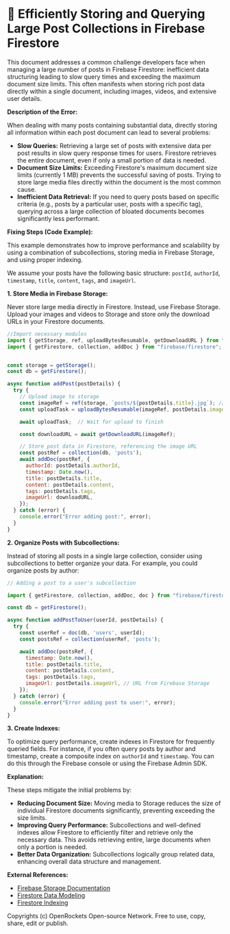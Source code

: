 # 🐞 Efficiently Storing and Querying Large Post Collections in Firebase Firestore


This document addresses a common challenge developers face when managing a large number of posts in Firebase Firestore: inefficient data structuring leading to slow query times and exceeding the maximum document size limits.  This often manifests when storing rich post data directly within a single document, including images, videos, and extensive user details.

**Description of the Error:**

When dealing with many posts containing substantial data, directly storing all information within each post document can lead to several problems:

* **Slow Queries:**  Retrieving a large set of posts with extensive data per post results in slow query response times for users. Firestore retrieves the entire document, even if only a small portion of data is needed.
* **Document Size Limits:** Exceeding Firestore's maximum document size limits (currently 1 MB) prevents the successful saving of posts.  Trying to store large media files directly within the document is the most common cause.
* **Inefficient Data Retrieval:**  If you need to query posts based on specific criteria (e.g., posts by a particular user, posts with a specific tag), querying across a large collection of bloated documents becomes significantly less performant.


**Fixing Steps (Code Example):**

This example demonstrates how to improve performance and scalability by using a combination of subcollections, storing media in Firebase Storage, and using proper indexing.

We assume your posts have the following basic structure:  `postId`, `authorId`, `timestamp`, `title`, `content`, `tags`, and `imageUrl`.

**1. Store Media in Firebase Storage:**

Never store large media directly in Firestore. Instead, use Firebase Storage.  Upload your images and videos to Storage and store only the download URLs in your Firestore documents.

```javascript
//Import necessary modules
import { getStorage, ref, uploadBytesResumable, getDownloadURL } from "firebase/storage";
import { getFirestore, collection, addDoc } from "firebase/firestore";


const storage = getStorage();
const db = getFirestore();

async function addPost(postDetails) {
  try {
    // Upload image to storage
    const imageRef = ref(storage, `posts/${postDetails.title}.jpg`); // or other suitable naming scheme
    const uploadTask = uploadBytesResumable(imageRef, postDetails.image); // postDetails.image should be a File object

    await uploadTask;  // Wait for upload to finish

    const downloadURL = await getDownloadURL(imageRef);

    // Store post data in Firestore, referencing the image URL
    const postRef = collection(db, 'posts');
    await addDoc(postRef, {
      authorId: postDetails.authorId,
      timestamp: Date.now(),
      title: postDetails.title,
      content: postDetails.content,
      tags: postDetails.tags,
      imageUrl: downloadURL,
    });
  } catch (error) {
    console.error("Error adding post:", error);
  }
}


```

**2. Organize Posts with Subcollections:**

Instead of storing all posts in a single large collection, consider using subcollections to better organize your data. For example, you could organize posts by author:

```javascript
// Adding a post to a user's subcollection

import { getFirestore, collection, addDoc, doc } from "firebase/firestore";

const db = getFirestore();

async function addPostToUser(userId, postDetails) {
  try {
    const userRef = doc(db, 'users', userId);
    const postsRef = collection(userRef, 'posts');

    await addDoc(postsRef, {
      timestamp: Date.now(),
      title: postDetails.title,
      content: postDetails.content,
      tags: postDetails.tags,
      imageUrl: postDetails.imageUrl, // URL from Firebase Storage
    });
  } catch (error) {
    console.error("Error adding post to user:", error);
  }
}
```

**3. Create Indexes:**

To optimize query performance, create indexes in Firestore for frequently queried fields.  For instance, if you often query posts by author and timestamp, create a composite index on `authorId` and `timestamp`.  You can do this through the Firebase console or using the Firebase Admin SDK.


**Explanation:**

These steps mitigate the initial problems by:

* **Reducing Document Size:** Moving media to Storage reduces the size of individual Firestore documents significantly, preventing exceeding the size limits.
* **Improving Query Performance:** Subcollections and well-defined indexes allow Firestore to efficiently filter and retrieve only the necessary data.  This avoids retrieving entire, large documents when only a portion is needed.
* **Better Data Organization:**  Subcollections logically group related data, enhancing overall data structure and management.


**External References:**

* [Firebase Storage Documentation](https://firebase.google.com/docs/storage)
* [Firestore Data Modeling](https://firebase.google.com/docs/firestore/modeling)
* [Firestore Indexing](https://firebase.google.com/docs/firestore/query-data/indexing)


Copyrights (c) OpenRockets Open-source Network. Free to use, copy, share, edit or publish.

